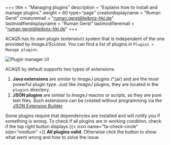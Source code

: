 +++
title = "Managing plugins"
description = "Explains how to install and manage plugins."
weight = 60
type="page"
creatordisplayname = "Ruman Gerst"
creatoremail = "ruman.gerst@leibniz-hki.de"
lastmodifierdisplayname = "Ruman Gerst"
lastmodifieremail = "ruman.gerst@leibniz-hki.de"
+++

ACAQ5 has its own plugin (extension) system that is independent of the one provided by
*ImageJ*/*SciJava*. You can find a list of plugins in `Plugins > Manage plugins`.

![Plugin manager UI](/img/documentation/plugin-manager-ui.png)

ACAQ5 by default supports two types of extensions:

1. **Java extensions** are similar to *ImageJ* plugins (\*.jar) and are the most powerful plugin type. Just like *ImageJ* plugins, they are located in the `plugins` directory.
2. **JSON plugins** are similar to *ImageJ* macros or scripts, as they are pure text files. Such extensions can be created without programming via the [JSON Extension Builder](/documentation/create-json-extensions)

Some plugins require that dependencies are installed and will notify you if something is wrong.
To check if all plugins are in working condition, check if the top right button displays
{{< icon name="fa-check-circle" size="medium" >}} **All plugins valid**.
Otherwise click the button to show what went wrong and how to solve the issue.
